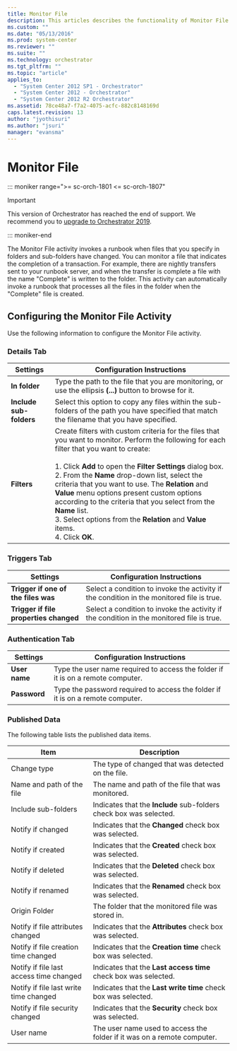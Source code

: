 ```yaml
---
title: Monitor File
description: This articles describes the functionality of Monitor File activity.
ms.custom: ""
ms.date: "05/13/2016"
ms.prod: system-center
ms.reviewer: ""
ms.suite: ""
ms.technology: orchestrator
ms.tgt_pltfrm: ""
ms.topic: "article"
applies_to:
  - "System Center 2012 SP1 - Orchestrator"
  - "System Center 2012 - Orchestrator"
  - "System Center 2012 R2 Orchestrator"
ms.assetid: 78ce48a7-f7a2-4075-acfc-882c8148169d
caps.latest.revision: 13
author: "jyothisuri"
ms.author: "jsuri"
manager: "evansma"
---
```

# Monitor File

::: moniker range=">= sc-orch-1801 <= sc-orch-1807"

> [!IMPORTANT]
>
> This version of Orchestrator has reached the end of support. We recommend you to [upgrade to Orchestrator 2019](../index.yml).

::: moniker-end

The Monitor File activity invokes a runbook when files that you specify in folders and sub-folders have changed. You can monitor a file that indicates the completion of a transaction. For example, there are nightly transfers sent to your runbook server, and when the transfer is complete a file with the name "Complete" is written to the folder. This activity can automatically invoke a runbook that processes all the files in the folder when the "Complete" file is created.  

## Configuring the Monitor File Activity  
 Use the following information to configure the Monitor File activity.  

### Details Tab  

|Settings|Configuration Instructions|  
|--------------|--------------------------------|  
|**In folder**|Type the path to the file that you are monitoring, or use the ellipsis **(...)** button to browse for it.|  
|**Include sub-folders**|Select this option to copy any files within the sub-folders of the path you have specified that match the filename that you have specified.|  
|**Filters**|Create filters with custom criteria for the files that you want to monitor. Perform the following for each filter that you want to create:<br /><br /> 1.  Click **Add** to open the **Filter Settings** dialog box.<br />2.  From the **Name** drop-down list, select the criteria that you want to use. The **Relation** and **Value** menu options present custom options according to the criteria that you select from the **Name** list.<br />3.  Select options from the **Relation** and **Value** items.<br />4.  Click **OK**.|  

### Triggers Tab  

|Settings|Configuration Instructions|  
|--------------|--------------------------------|  
|**Trigger if one of the files was**|Select a condition to invoke the activity if the condition in the monitored file is true.|  
|**Trigger if file properties changed**|Select a condition to invoke the activity if the condition in the monitored file is true.|  

### Authentication Tab  

|Settings|Configuration Instructions|  
|--------------|--------------------------------|  
|**User name**|Type the user name required to access the folder if it is on a remote computer.|  
|**Password**|Type the password required to access the folder if it is on a remote computer.|  

### Published Data  
 The following table lists the published data items.  

|Item|Description|  
|----------|-----------------|  
|Change type|The type of changed that was detected on the file.|  
|Name and path of the file|The name and path of the file that was monitored.|  
|Include sub-folders|Indicates that the **Include** sub-folders check box was selected.|  
|Notify if changed|Indicates that the **Changed** check box was selected.|  
|Notify if created|Indicates that the **Created** check box was selected.|  
|Notify if deleted|Indicates that the **Deleted** check box was selected.|  
|Notify if renamed|Indicates that the **Renamed** check box was selected.|  
|Origin Folder|The folder that the monitored file was stored in.|  
|Notify if file attributes changed|Indicates that the **Attributes** check box was selected.|  
|Notify if file creation time changed|Indicates that the **Creation time** check box was selected.|  
|Notify if file last access time changed|Indicates that the **Last access time** check box was selected.|  
|Notify if file last write time changed|Indicates that the **Last write time** check box was selected.|  
|Notify if file security changed|Indicates that the **Security** check box was selected.|  
|User name|The user name used to access the folder if it was on a remote computer.|